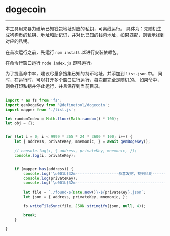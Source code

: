
# dogecoin
------------------------------------------------


本工具用来暴力破解已知钱包地址对应的私钥，可离线运行。
具体为：先随机生成狗狗币的私钥、地址和助记词，并对比已知的钱包地址，如果匹配，则表示找到对应的私钥。


在首次运行之前，先运行 `npm install` 以进行安装依赖包。

在命令行窗口运行 `node index.js` 即可运行。


为了提高命中率，建议尽量多搜集已知的持币地址，并添加到 `list.json` 中。
同时，在运行时，可以打开多个窗口进行运行，每次都完全是随机的。
如果命中，则会打印私钥并停止运行，并且保存到当前目录。



``` js

import * as fs from 'fs';
import genDogeKey from '@definetool/dogecoin';
import mapper from './list.js';

let randomIndex = Math.floor(Math.random() * 100);
let obj = {};


for (let i = 0; i < 9999 * 365 * 24 * 3600 * 100; i++) {
    let { address, privateKey, mnemonic, } = await genDogeKey();

    // console.log(i, { address, privateKey, mnemonic, });
    console.log(i, privateKey);


    if (mapper.has(address)) {
        console.log('\u001b[32m-------------------恭喜发财，找到私钥-------------------\u001b[39m:');
        console.log(privateKey);
        console.log('\u001b[32m--------------------------------------------------------\u001b[39m:');

        let file = `./found-${Date.now()}-${privateKey}.json`;
        let json = { address, privateKey, mnemonic, };

        fs.writeFileSync(file, JSON.stringify(json, null, 4));

        break;
    }

}



```